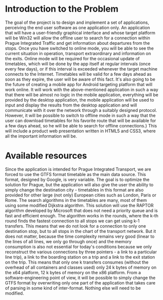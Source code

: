 <h1> Introduction to the Problem </h1>
The goal of the project is to design and implement a set of applications, perceiving the end user software as one application only. An application that will have a user-friendly graphical interface and whose target platform will be Win32 will allow the offline user to search for a connection within Prague Integrated Traffic and get information about departures from the stops. Once you have switched to online mode, you will be able to see the current situation in operation, transport extraordinary and information on the exits. Online mode will be required for the occasional update of timetables, which will be done by the app itself at regular intervals (once every few days), or if this interval is exceeded whenever the target machine connects to the Internet. Timetables will be valid for a few days ahead as soon as they expire, the user will be aware of this fact. It's also going to be the future of creating a mobile app for Android targeting platform that will work online. It will work with the above-mentioned application in such a way that there will be almost no logic in the mobile application, everything will be provided by the desktop application, the mobile application will be used to input and display the results from the desktop application and will communicate with it over the network through a suitably designed protocol. However, it will be possible to switch to offline mode in such a way that the user can download timetables for his favorite route that will be available for a few days ahead, so he will be able to search for offline connections.} This will include a product web presentation written in HTML5 and CSS3, where all the important information will be.

<h1> Available resources </h1>
Since the application is intended for Prague Integrated Transport, we are forced to use the GTFS format timetable as the main data source. This format, designed by Google, is very variable. The goal is to optimize the solution for Prague, but the application will also give the user the ability to simply change the destination city - timetables in this format are also provided for other large (not only) European cities such as London, Paris or Rome. The search algorithms in the timetables are many, most of them using some modified Dijkstra algorithm. This solution will use the RAPTOR algorithm developed by Microsoft that does not need a priority queue and is fast and efficient enough. The algorithm works in the rounds, where the k-th round finds the fastest connection to all stops we can get using k-1 transfers. This means that we do not look for a connection to only one destination stop, but to all stops in the chart of the transport network. But it does not matter, because the time complexity remains very good (linear to the lines of all lines, we only go through once) and the memory consumption is also not essential for today's conditions because we only reconstruct the various connections by three pointers - a link to a particular line trip), a link to the boarding station on a trip and a link to the exit station on the trip. This means that only one k transfers consumes (without the overhead of all containers and classes used) only 24 k bytes of memory on the x64 platform, 12 k bytes of memory on the x86 platform. From a software-engineering point of view, it will be possible to simply change the GTFS format by overwriting only one part of the application that takes care of parsing in some kind of inter-format. Nothing else will need to be modified.
